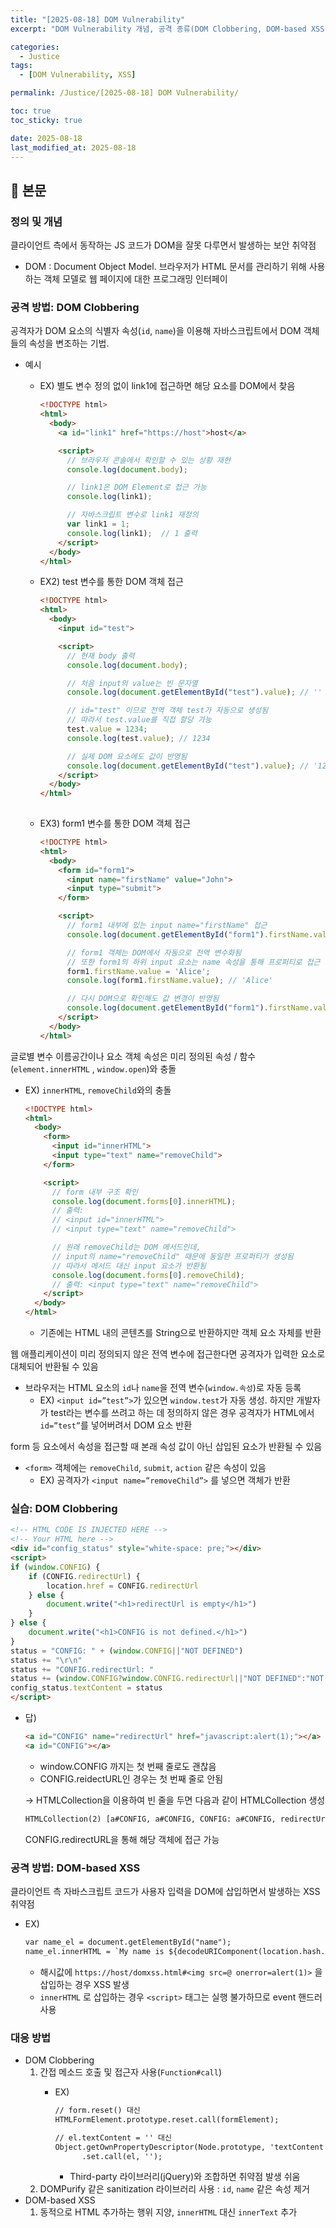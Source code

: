 ```yaml
---
title: "[2025-08-18] DOM Vulnerability"
excerpt: "DOM Vulnerability 개념, 공격 종류(DOM Clobbering, DOM-based XSS) 및 대응 방법"

categories:
  - Justice
tags:
  - [DOM Vulnerability, XSS]

permalink: /Justice/[2025-08-18] DOM Vulnerability/

toc: true
toc_sticky: true

date: 2025-08-18
last_modified_at: 2025-08-18
---
```


## 🦥 본문

### 정의 및 개념

클라이언트 측에서 동작하는 JS 코드가 DOM을 잘못 다루면서 발생하는 보안 취약점 

- DOM : Document Object Model. 브라우저가 HTML 문서를 관리하기 위해 사용하는 객체 모델로 웹 페이지에 대한 프로그래밍 인터페이

### 공격 방법: DOM Clobbering

공격자가 DOM 요소의 식별자 속성(`id`, `name`)을 이용해 자바스크립트에서 DOM 객체들의 속성을 변조하는 기법.

- 예시
    - EX) 별도 변수 정의 없이 link1에 접근하면 해당 요소를 DOM에서 찾음
        
        ```html
        <!DOCTYPE html>
        <html>
          <body>
            <a id="link1" href="https://host">host</a>
        
            <script>
              // 브라우저 콘솔에서 확인할 수 있는 상황 재현
              console.log(document.body);
        
              // link1은 DOM Element로 접근 가능
              console.log(link1);  
        
              // 자바스크립트 변수로 link1 재정의
              var link1 = 1;
              console.log(link1);  // 1 출력
            </script>
          </body>
        </html>
        ```
        
    - EX2) test 변수를 통한 DOM 객체 접근
        
        ```html
        <!DOCTYPE html>
        <html>
          <body>
            <input id="test">
        
            <script>
              // 현재 body 출력
              console.log(document.body);
        
              // 처음 input의 value는 빈 문자열
              console.log(document.getElementById("test").value); // ''
        
              // id="test" 이므로 전역 객체 test가 자동으로 생성됨
              // 따라서 test.value를 직접 할당 가능
              test.value = 1234;
              console.log(test.value); // 1234
        
              // 실제 DOM 요소에도 값이 반영됨
              console.log(document.getElementById("test").value); // '1234'
            </script>
          </body>
        </html>
         
        ```
        
    - EX3) form1 변수를 통한 DOM 객체 접근
        
        ```html
        <!DOCTYPE html>
        <html>
          <body>
            <form id="form1">
              <input name="firstName" value="John">
              <input type="submit">
            </form>
        
            <script>
              // form1 내부에 있는 input name="firstName" 접근
              console.log(document.getElementById("form1").firstName.value); // 'John'
        
              // form1 객체는 DOM에서 자동으로 전역 변수화됨
              // 또한 form1의 하위 input 요소는 name 속성을 통해 프로퍼티로 접근 가능
              form1.firstName.value = 'Alice';
              console.log(form1.firstName.value); // 'Alice'
        
              // 다시 DOM으로 확인해도 값 변경이 반영됨
              console.log(document.getElementById("form1").firstName.value); // 'Alice'
            </script>
          </body>
        </html>
        
        ```
        

글로별 변수 이름공간이나 요소 객체 속성은 미리 정의된 속성 / 함수(`element.innerHTML` , `window.open`)와 충돌

- EX) `innerHTML`, `removeChild`와의 충돌
    
    ```html
    <!DOCTYPE html>
    <html>
      <body>
        <form>
          <input id="innerHTML">
          <input type="text" name="removeChild">
        </form>
    
        <script>
          // form 내부 구조 확인
          console.log(document.forms[0].innerHTML);
          // 출력:
          // <input id="innerHTML">
          // <input type="text" name="removeChild">
    
          // 원래 removeChild는 DOM 메서드인데,
          // input의 name="removeChild" 때문에 동일한 프로퍼티가 생성됨
          // 따라서 메서드 대신 input 요소가 반환됨
          console.log(document.forms[0].removeChild);
          // 출력: <input type="text" name="removeChild">
        </script>
      </body>
    </html>
    
    ```
    
    - 기존에는 HTML 내의 콘텐츠를 String으로 반환하지만 객체 요소 자체를 반환

웹 애플리케이션이 미리 정의되지 않은 전역 변수에 접근한다면 공격자가 입력한 요소로 대체되어 반환될 수 있음

- 브라우저는 HTML 요소의 `id`나 `name`을 전역 변수(`window.속성`)로 자동 등록
    - EX) `<input id=”test”>`가 있으면 `window.test`가 자동 생성. 하지만 개발자가 test라는 변수를 쓰려고 하는 데 정의하지 않은 경우 공격자가 HTML에서 `id=”test”`를 넣어버려서 DOM 요소 반환

form 등 요소에서 속성을 접근할 때 본래 속성 값이 아닌 삽입된 요소가 반환될 수 있음

- `<form>` 객체에는 `removeChild`, `submit`, `action` 같은 속성이 있음
    - EX) 공격자가 `<input name=”removeChild”>` 를 넣으면 객체가 반환

### 실습: DOM Clobbering

```html
<!-- HTML CODE IS INJECTED HERE -->
<!-- Your HTML here -->
<div id="config_status" style="white-space: pre;"></div>
<script>
if (window.CONFIG) {
    if (CONFIG.redirectUrl) {
        location.href = CONFIG.redirectUrl
    } else {
        document.write("<h1>redirectUrl is empty</h1>")
    }
} else {
    document.write("<h1>CONFIG is not defined.</h1>")
}
status = "CONFIG: " + (window.CONFIG||"NOT DEFINED")
status += "\r\n"
status += "CONFIG.redirectUrl: "
status += (window.CONFIG?window.CONFIG.redirectUrl||"NOT DEFINED":"NOT DEFINED")
config_status.textContent = status
</script>
```

- 답)
    
    ```html
    <a id="CONFIG" name="redirectUrl" href="javascript:alert(1);"></a> 
    <a id="CONFIG"></a>
    ```
    
    - window.CONFIG 까지는 첫 번째 줄로도 괜찮음
    - CONFIG.reidectURL인 경우는 첫 번째 줄로 안됨
    
    → HTMLCollection을 이용하여 빈 줄을 두면 다음과 같이 HTMLCollection 생성
    
    ```html
    HTMLCollection(2) [a#CONFIG, a#CONFIG, CONFIG: a#CONFIG, redirectUrl: a#CONFIG]
    ```
    
    CONFIG.redirectURL을 통해 해당 객체에 접근 가능 
    

### 공격 방법: DOM-based XSS

클라이언트 측 자바스크립트 코드가 사용자 입력을 DOM에 삽입하면서 발생하는 XSS 취약점 

- EX)
    
    ```html
    var name_el = document.getElementById("name");
    name_el.innerHTML = `My name is ${decodeURIComponent(location.hash.slice(1))}.`;
    ```
    
    - 해시값에 `https://host/domxss.html#<img src=@ onerror=alert(1)>` 을 삽입하는 경우 XSS 발생
    - `innerHTML` 로 삽입하는 경우 `<script>` 태그는 실행 불가하므로 event 핸드러 사용

### 대응 방법

- DOM Clobbering
    1. 간접 메소드 호출 및 접근자 사용(`Function#call`)
        - EX)
            
            ```html
            // form.reset() 대신
            HTMLFormElement.prototype.reset.call(formElement);
            
            // el.textContent = '' 대신
            Object.getOwnPropertyDescriptor(Node.prototype, 'textContent')
                  .set.call(el, '');
            
            ```
            
            - Third-party 라이브러리(jQuery)와 조합하면 취약점 발생 쉬움
    2. DOMPurify 같은 sanitization 라이브러리 사용 : `id`, `name` 같은 속성 제거
- DOM-based XSS
    1. 동적으로 HTML 추가하는 행위 지양, `innerHTML` 대신 `innerText` 추가